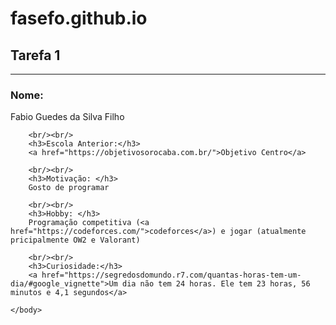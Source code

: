 # fasefo.github.io
<!DOCTYPE html>

<html>
    <head>
        <title>Tarefa 1 </title>
    </head>
    <body>
        <h2>Tarefa 1</h2>
        <hr/>
        <h3>Nome: </h3>
        Fabio Guedes da Silva Filho

        <br/><br/>
        <h3>Escola Anterior:</h3>
        <a href="https://objetivosorocaba.com.br/">Objetivo Centro</a>

        <br/><br/>
        <h3>Motivação: </h3>
        Gosto de programar  

        <br/><br/>
        <h3>Hobby: </h3>
        Programação competitiva (<a href="https://codeforces.com/">codeforces</a>) e jogar (atualmente pricipalmente OW2 e Valorant)
        
        <br/><br/>
        <h3>Curiosidade:</h3>
        <a href="https://segredosdomundo.r7.com/quantas-horas-tem-um-dia/#google_vignette">Um dia não tem 24 horas. Ele tem 23 horas, 56 minutos e 4,1 segundos</a>
        
    </body>
</html>
